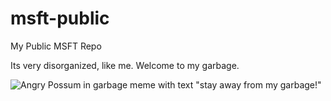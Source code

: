 # msft-public
My Public MSFT Repo


Its very disorganized, like me. Welcome to my garbage.


![Angry Possum in garbage meme with text "stay away from my garbage!"](https://i.imgur.com/FQXiNZE.jpg "Welcome to my garbage")
